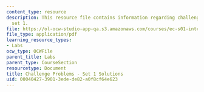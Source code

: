 ```yaml
---
content_type: resource
description: This resource file contains information regarding challenge problem solution
  set 1.
file: https://ol-ocw-studio-app-qa.s3.amazonaws.com/courses/ec-s01-internet-technology-in-local-and-global-communities-spring-2005-summer-2005/0004042739013edede82a0f8cf64e623_MITEC_S01S05_chal_prob1sol.pdf
file_type: application/pdf
learning_resource_types:
- Labs
ocw_type: OCWFile
parent_title: Labs
parent_type: CourseSection
resourcetype: Document
title: Challenge Problems - Set 1 Solutions
uid: 00040427-3901-3ede-de82-a0f8cf64e623
---
```

